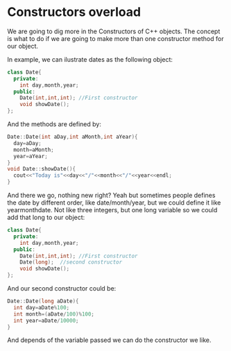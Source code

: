 # Constructors overload

We are going to dig more in the Constructors of C++ objects.
The concept is what to do if we are going to make more than one constructor method for our object.

In example, we can ilustrate dates as the following object:
```C++
class Date{
  private:
    int day,month,year;
  public:
    Date(int,int,int); //First constructor
    void showDate();
};
```
And the methods are defined by:

```C++
Date::Date(int aDay,int aMonth,int aYear){
  day=aDay;
  month=aMonth;
  year=aYear;
}
void Date::showDate(){
  cout<<"Today is"<<day<<"/"<<month<<"/"<<year<<endl;
}
```
And there we go, nothing new right? Yeah but sometimes people defines the date by different order, like date/month/year, but we could define it like yearmonthdate. Not like three integers, but one long variable so we could add that long to our object:

```C++
class Date{
  private:
    int day,month,year;
  public:
    Date(int,int,int); //First constructor
    Date(long);  //second constructor
    void showDate();
};
```
And our second constructor could be:
```C++
Date::Date(long aDate){
  int day=aDate%100;
  int month=(aDate/100)%100;
  int year=aDate/10000;
}
```
And depends of the variable passed we can do the constructor we like.
